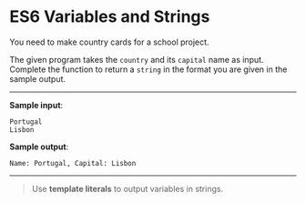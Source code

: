 # ES6 Variables and Strings

You need to make country cards for a school project.

The given program takes the `country` and its `capital` name as input. Complete the function to return a `string` in the format you are given in the sample output.

---

**Sample input**:  
```
Portugal
Lisbon
```

**Sample output**:  
```
Name: Portugal, Capital: Lisbon
```

---

>Use **template literals** to output variables in strings.